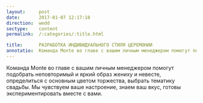 ```yaml
---
layout:     post
date:       2017-01-07 12:17:18
direction:  wedd
sectype:    content
permalink:  /:categories/:title.html

title:      РАЗРАБОТКА ИНДИВИДУАЛЬНОГО СТИЛЯ ЦЕРЕМОНИИ   
annotatio:  Команда Monte во главе с вашим личным менеджером помогут подобрать неповторимый и яркий образ жениху и невесте, определиться с основным цветом торжества, выбрать тематику свадьбы. Мы чувствуем ваше настроение, знаем ваш вкус, готовы экспериментировать вместе с вами. 
---
```


Команда Monte во главе с вашим личным менеджером помогут подобрать неповторимый и яркий образ жениху и невесте, определиться с основным цветом торжества, выбрать тематику свадьбы. Мы чувствуем ваше настроение, знаем ваш вкус, готовы экспериментировать вместе с вами. 